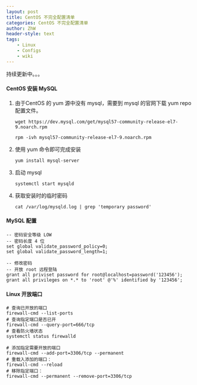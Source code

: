 ```yaml
---
layout: post
title: CentOS 不完全配置清单
categories: CentOS 不完全配置清单
author: ZhW
header-style: text
tags: 
    - Linux
    - Configs
    - wiki
---
```


持续更新中。。。

#### CentOS 安装 MySQL

1. 由于CentOS 的 yum 源中没有 mysql，需要到 mysql 的官网下载 yum repo 配置文件。

   ```shell
   wget https://dev.mysql.com/get/mysql57-community-release-el7-9.noarch.rpm
   
   rpm -ivh mysql57-community-release-el7-9.noarch.rpm
   ```

2. 使用 yum 命令即可完成安装

   ```shell
   yum install mysql-server
   ```

3. 启动 mysql

   ```shell
   systemctl start mysqld
   ```

4. 获取安装时的临时密码

   ```shell
   cat /var/log/mysqld.log | grep 'temporary password'
   ```

#### MySQL 配置

```mysql
-- 密码安全等级 LOW
-- 密码长度 4 位
set global validate_password_policy=0;
set global validate_password_length=1;
```

```mysql
-- 修改密码
-- 开放 root 远程登陆
grant all priviset password for root@localhost=password('123456');
grant all privileges on *.* to 'root' @'%' identified by '123456';
```

#### Linux 开放端口

```shell
# 查询已开放的端口
firewall-cmd --list-ports
# 查询指定端口是否已开
firewall-cmd --query-port=666/tcp
# 查看防火墙状态
systemctl status firewalld

# 添加指定需要开放的端口
firewall-cmd --add-port=3306/tcp --permanent
# 重载入添加的端口：
firewall-cmd --reload
# 移除指定端口：
firewall-cmd --permanent --remove-port=3306/tcp
```
